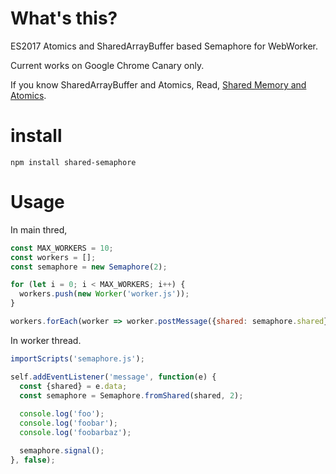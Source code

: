 # What's this?

ES2017 Atomics and SharedArrayBuffer based Semaphore for WebWorker.

Current works on Google Chrome Canary only.

If you know SharedArrayBuffer and Atomics, Read,
[Shared Memory and Atomics](https://github.com/tc39/ecmascript_sharedmem).

# install

```
npm install shared-semaphore
```

# Usage

In main thred,

```javascript
const MAX_WORKERS = 10;
const workers = [];
const semaphore = new Semaphore(2);

for (let i = 0; i < MAX_WORKERS; i++) {
  workers.push(new Worker('worker.js'));
}

workers.forEach(worker => worker.postMessage({shared: semaphore.shared}));
```

In worker thread.

```javascript
importScripts('semaphore.js');

self.addEventListener('message', function(e) {
  const {shared} = e.data;
  const semaphore = Semaphore.fromShared(shared, 2);
  
  console.log('foo');
  console.log('foobar');
  console.log('foobarbaz');

  semaphore.signal();
}, false);

```
